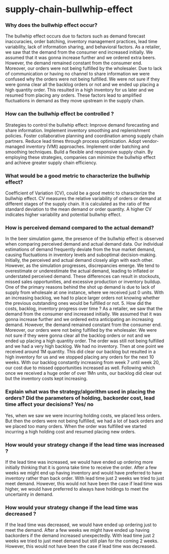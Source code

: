 # supply-chain-bullwhip-effect

### Why does the bullwhip effect occur?
The bullwhip effect occurs due to factors such as demand forecast inaccuracies, order batching, inventory management practices, lead time variability, lack of information sharing, and behavioral factors. As a retailer, we saw that the demand from the consumer end increased initially. We assumed that it was gonna increase further and we ordered extra beers. However, the demand remained constant from the consumer end. Moreover, our orders were not being fulfilled by the wholesaler. Due to lack of communication or having no channel to share information we were confused why the orders were not being fulfilled. We were not sure if they were gonna clear all the backlog orders or not and we ended up placing a high quantity order. This resulted in a high inventory for us later and we resumed from placing any orders. These factors lead to amplified fluctuations in demand as they move upstream in the supply chain.

### How can the bullwhip effect be controlled ?
Strategies to control the bullwhip effect:
Improve demand forecasting and share information.
Implement inventory smoothing and replenishment policies.
Foster collaborative planning and coordination among supply chain partners.
Reduce lead times through process optimization.
Adopt vendor-managed inventory (VMI) approaches.
Implement order batching and smoothing techniques.
Build a flexible and responsive supply chain.
By employing these strategies, companies can minimize the bullwhip effect and achieve greater supply chain efficiency.

### What would be a good metric to characterize the bullwhip effect?
Coefficient of Variation (CV), could be a good metric to characterize the bullwhip effect. CV measures the relative variability of orders or demand at different stages of the supply chain. It is calculated as the ratio of the standard deviation to the mean demand or order quantity. A higher CV indicates higher variability and potential bullwhip effect.

### How is perceived demand compared to the actual demand?
In the beer simulation game, the presence of the bullwhip effect is observed when comparing perceived demand and actual demand data. Our individual estimations of demand frequently deviate from the true market demand, causing fluctuations in inventory levels and suboptimal decision-making.
Initially, the perceived and actual demand closely align with each other. However, as the simulation progresses, discrepancies emerge. We tend to overestimate or underestimate the actual demand, leading to inflated or understated perceived demand. These differences can result in stockouts, missed sales opportunities, and excessive production or inventory buildup.
One of the primary reasons behind the shot up demand is due to lack of supply from wholesale at one instance, where we received just 0 units. With an increasing backlog, we had to place larger orders not knowing whether the previous outstanding ones would be fulfilled or not.
5. How did the costs, backlog, inventory progress over time ?
As a retailer, we saw that the demand from the consumer end increased initially. We assumed that it was gonna increase further and we ordered extra anticipating an increasing demand. However, the demand remained constant from the consumer end. Moreover, our orders were not being fulfilled by the wholesaler. We were not sure if they were gonna clear all the backlog orders or not and we ended up placing a high quantity order. The order was still not being fulfilled and we had a very high backlog. We had no inventory. Then at one point we received around 1M quantity. This did clear our backlog but resulted in a high inventory for us and we stopped placing any orders for the next 10 weeks. With our backlog constantly increasing from week 7 until week 20, our cost due to missed opportunities increased as well. Following which once we received a huge order of over 1Mn units, our backlog did clear out but the inventory costs kept increasing. 

### Explain what was the strategy/algorithm used in placing the orders? Did the parameters of holding, backorder cost, lead time affect your decisions? Yes/ no
Yes, when we saw we were incurring holding costs, we placed less orders. But then the orders were not being fulfilled, we had a lot of back orders and we placed too many orders. When the order was fulfilled we started incurring a high holding cost and resumed placing new orders.

### How would your strategy change if the lead time was increased ?
If the lead time was increased, we would have ended up ordering more initially thinking that it is gonna take time to receive the order. After a few weeks we might end up having inventory and would have preferred to have inventory rather than back order. With lead time just 2 weeks we tried to just meet  demand. However, this would not have been the case if lead time was higher, we would have preferred to always have holdings to meet the uncertainty in demand.

### How would your strategy change if the lead time was decreased ?
If the lead time was decreased, we would have ended up ordering just to meet the demand. After a few weeks we might have ended up having backorders if the demand increased unexpectedly. With lead time just 2 weeks we tried to just meet demand but still plan for the coming 2 weeks. However, this would not have been the case if lead time was decreased.

